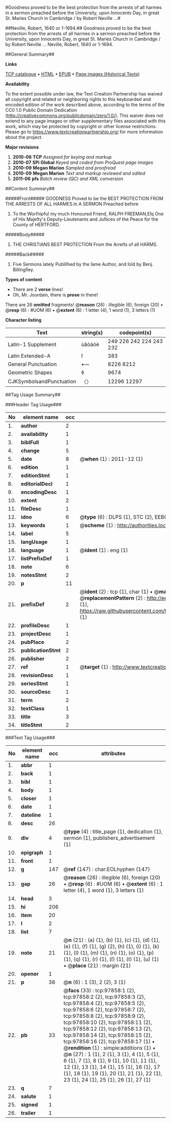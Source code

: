 #Goodness proved to be the best protection from the arrests of all harmes in a sermon preached before the University, upon Innocents Day, in great St. Maries Church in Cambridge / by Robert Neville ...#

##Neville, Robert, 1640 or 1-1694.##
Goodness proved to be the best protection from the arrests of all harmes in a sermon preached before the University, upon Innocents Day, in great St. Maries Church in Cambridge / by Robert Neville ...
Neville, Robert, 1640 or 1-1694.

##General Summary##

**Links**

[TCP catalogue](http://www.ota.ox.ac.uk/tcp/)  • 
[HTML](http://tei.it.ox.ac.uk/tcp/Texts-HTML/free/A52/A52859.html)  • 
[EPUB](http://tei.it.ox.ac.uk/tcp/Texts-EPUB/free/A52/A52859.epub) • 
[Page images (Historical Texts)](https://historicaltexts.jisc.ac.uk/eebo-13127088e)

**Availability**

To the extent possible under law, the Text Creation Partnership has waived all copyright and related or neighboring rights to this keyboarded and encoded edition of the work described above, according to the terms of the CC0 1.0 Public Domain Dedication (http://creativecommons.org/publicdomain/zero/1.0/). This waiver does not extend to any page images or other supplementary files associated with this work, which may be protected by copyright or other license restrictions. Please go to https://www.textcreationpartnership.org/ for more information about the project.

**Major revisions**

1. __2010-06__ __TCP__ *Assigned for keying and markup*
1. __2010-07__ __SPi Global__ *Keyed and coded from ProQuest page images*
1. __2010-09__ __Megan Marion__ *Sampled and proofread*
1. __2010-09__ __Megan Marion__ *Text and markup reviewed and edited*
1. __2011-06__ __pfs__ *Batch review (QC) and XML conversion*

##Content Summary##

#####Front#####
GOODNESS Proved to be the BEST PROTECTION FROM THE ARRESTS OF ALL HARMES.In A SERMON Preached before
1. To the Worſhipful my much Honoured Friend, RALPH FREEMAN,Eſq One of His Majeſty's Deputy-Lieutenants and Juſtices of the Peace for the County of HERTFORD.

#####Body#####

1. THE CHRISTIANS BEST PROTECTION From the Arreſts of all HARMS.

#####Back#####

1. Five Sermons lately Publiſhed by the ſame Author, and ſold by Benj. Billingſley.

**Types of content**

  * There are 2 **verse** lines!
  * Oh, Mr. Jourdain, there is **prose** in there!

There are 26 **omitted** fragments! 
 @__reason__ (26) : illegible (6), foreign (20)  •  @__resp__ (6) : #UOM (6)  •  @__extent__ (6) : 1 letter (4), 1 word (1), 3 letters (1)

**Character listing**


|Text|string(s)|codepoint(s)|
|---|---|---|
|Latin-1 Supplement|ùâòàóè|249 226 242 224 243 232|
|Latin Extended-A|ſ|383|
|General Punctuation|•—|8226 8212|
|Geometric Shapes|◊|9674|
|CJKSymbolsandPunctuation|〈〉|12296 12297|

##Tag Usage Summary##

###Header Tag Usage###

|No|element name|occ|attributes|
|---|---|---|---|
|1.|__author__|2||
|2.|__availability__|1||
|3.|__biblFull__|1||
|4.|__change__|5||
|5.|__date__|8| @__when__ (1) : 2011-12 (1)|
|6.|__edition__|1||
|7.|__editionStmt__|1||
|8.|__editorialDecl__|1||
|9.|__encodingDesc__|1||
|10.|__extent__|2||
|11.|__fileDesc__|1||
|12.|__idno__|6| @__type__ (6) : DLPS (1), STC (2), EEBO-CITATION (1), OCLC (1), VID (1)|
|13.|__keywords__|1| @__scheme__ (1) : http://authorities.loc.gov/ (1)|
|14.|__label__|5||
|15.|__langUsage__|1||
|16.|__language__|1| @__ident__ (1) : eng (1)|
|17.|__listPrefixDef__|1||
|18.|__note__|6||
|19.|__notesStmt__|2||
|20.|__p__|11||
|21.|__prefixDef__|2| @__ident__ (2) : tcp (1), char (1)  •  @__matchPattern__ (2) : ([0-9\-]+):([0-9IVX]+) (1), (.+) (1)  •  @__replacementPattern__ (2) : http://eebo.chadwyck.com/downloadtiff?vid=$1&page=$2 (1), https://raw.githubusercontent.com/textcreationpartnership/Texts/master/tcpchars.xml#$1 (1)|
|22.|__profileDesc__|1||
|23.|__projectDesc__|1||
|24.|__pubPlace__|2||
|25.|__publicationStmt__|2||
|26.|__publisher__|2||
|27.|__ref__|1| @__target__ (1) : http://www.textcreationpartnership.org/docs/. (1)|
|28.|__revisionDesc__|1||
|29.|__seriesStmt__|1||
|30.|__sourceDesc__|1||
|31.|__term__|2||
|32.|__textClass__|1||
|33.|__title__|3||
|34.|__titleStmt__|2||


###Text Tag Usage###

|No|element name|occ|attributes|
|---|---|---|---|
|1.|__abbr__|1||
|2.|__back__|1||
|3.|__bibl__|1||
|4.|__body__|1||
|5.|__closer__|1||
|6.|__date__|1||
|7.|__dateline__|1||
|8.|__desc__|26||
|9.|__div__|4| @__type__ (4) : title_page (1), dedication (1), sermon (1), publishers_advertisement (1)|
|10.|__epigraph__|1||
|11.|__front__|1||
|12.|__g__|147| @__ref__ (147) : char:EOLhyphen (147)|
|13.|__gap__|26| @__reason__ (26) : illegible (6), foreign (20)  •  @__resp__ (6) : #UOM (6)  •  @__extent__ (6) : 1 letter (4), 1 word (1), 3 letters (1)|
|14.|__head__|3||
|15.|__hi__|206||
|16.|__item__|20||
|17.|__l__|2||
|18.|__list__|7||
|19.|__note__|21| @__n__ (21) : (a) (1), (b) (1), (c) (1), (d) (1), (e) (1), (f) (1), (g) (2), (h) (1), (i) (1), (k) (1), (l) (1), (m) (1), (n) (1), (o) (1), (p) (1), (q) (1), (r) (1), (ſ) (1), (t) (1), (u) (1)  •  @__place__ (21) : margin (21)|
|20.|__opener__|1||
|21.|__p__|38| @__n__ (6) : 1 (3), 2 (2), 3 (1)|
|22.|__pb__|33| @__facs__ (33) : tcp:97858:1 (2), tcp:97858:2 (2), tcp:97858:3 (2), tcp:97858:4 (2), tcp:97858:5 (2), tcp:97858:6 (2), tcp:97858:7 (2), tcp:97858:8 (2), tcp:97858:9 (2), tcp:97858:10 (2), tcp:97858:11 (2), tcp:97858:12 (2), tcp:97858:13 (2), tcp:97858:14 (2), tcp:97858:15 (2), tcp:97858:16 (2), tcp:97858:17 (1)  •  @__rendition__ (1) : simple:additions (1)  •  @__n__ (27) : 1 (1), 2 (1), 3 (1), 4 (1), 5 (1), 6 (1), 7 (1), 8 (1), 9 (1), 10 (1), 11 (1), 12 (1), 13 (1), 14 (1), 15 (1), 16 (1), 17 (1), 18 (1), 19 (1), 20 (1), 21 (1), 22 (1), 23 (1), 24 (1), 25 (1), 26 (1), 27 (1)|
|23.|__q__|7||
|24.|__salute__|1||
|25.|__signed__|1||
|26.|__trailer__|1||
